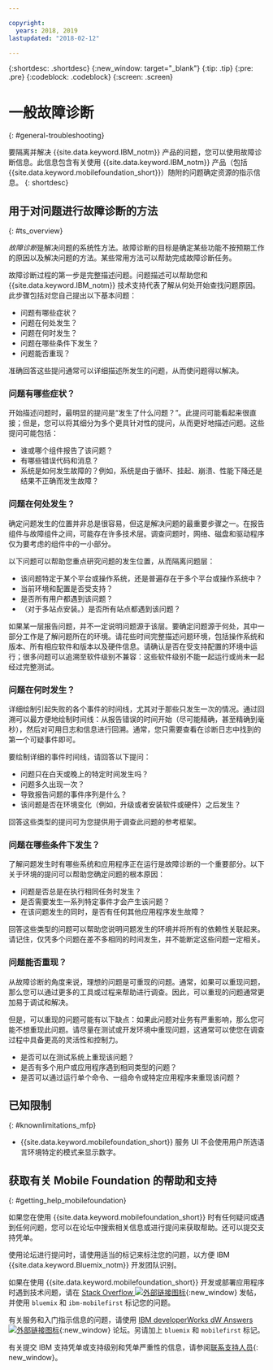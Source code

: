 ```yaml
---

copyright:
  years: 2018, 2019
lastupdated: "2018-02-12"

---
```


{:shortdesc: .shortdesc}
{:new_window: target="_blank"}
{:tip: .tip}
{:pre: .pre}
{:codeblock: .codeblock}
{:screen: .screen}

# 一般故障诊断
{: #general-troubleshooting}

要隔离并解决 {{site.data.keyword.IBM_notm}} 产品的问题，您可以使用故障诊断信息。此信息包含有关使用 {{site.data.keyword.IBM_notm}} 产品（包括 {{site.data.keyword.mobilefoundation_short}}）随附的问题确定资源的指示信息。
{: shortdesc}

## 用于对问题进行故障诊断的方法
{: #ts_overview}

*故障诊断*是解决问题的系统性方法。故障诊断的目标是确定某些功能不按预期工作的原因以及解决问题的方法。某些常用方法可以帮助完成故障诊断任务。

故障诊断过程的第一步是完整描述问题。问题描述可以帮助您和 {{site.data.keyword.IBM_notm}} 技术支持代表了解从何处开始查找问题原因。此步骤包括对您自己提出以下基本问题：

- 问题有哪些症状？
- 问题在何处发生？
- 问题在何时发生？
- 问题在哪些条件下发生？
- 问题能否重现？

准确回答这些提问通常可以详细描述所发生的问题，从而使问题得以解决。

### 问题有哪些症状？

开始描述问题时，最明显的提问是“发生了什么问题？”。此提问可能看起来很直接；但是，您可以将其细分为多个更具针对性的提问，从而更好地描述问题。这些提问可能包括：

- 谁或哪个组件报告了该问题？
- 有哪些错误代码和消息？
- 系统是如何发生故障的？例如，系统是由于循环、挂起、崩溃、性能下降还是结果不正确而发生故障？

### 问题在何处发生？

确定问题发生的位置并非总是很容易，但这是解决问题的最重要步骤之一。在报告组件与故障组件之间，可能存在许多技术层。调查问题时，网络、磁盘和驱动程序仅为要考虑的组件中的一小部分。

以下问题可以帮助您重点研究问题的发生位置，从而隔离问题层：

- 该问题特定于某个平台或操作系统，还是普遍存在于多个平台或操作系统中？
- 当前环境和配置是否受支持？
- 是否所有用户都遇到该问题？
- （对于多站点安装。）是否所有站点都遇到该问题？

如果某一层报告问题，并不一定说明问题源于该层。要确定问题源于何处，其中一部分工作是了解问题所在的环境。请花些时间完整描述问题环境，包括操作系统和版本、所有相应软件和版本以及硬件信息。请确认是否在受支持配置的环境中运行；很多问题可以追溯至软件级别不兼容：这些软件级别不能一起运行或尚未一起经过完整测试。

### 问题在何时发生？

详细绘制引起失败的各个事件的时间线，尤其对于那些只发生一次的情况。通过回溯可以最方便地绘制时间线：从报告错误的时间开始（尽可能精确，甚至精确到毫秒），然后对可用日志和信息进行回溯。通常，您只需要查看在诊断日志中找到的第一个可疑事件即可。

要绘制详细的事件时间线，请回答以下提问：

- 问题只在白天或晚上的特定时间发生吗？
- 问题多久出现一次？
- 导致报告问题的事件序列是什么？
- 该问题是否在环境变化（例如，升级或者安装软件或硬件）之后发生？

回答这些类型的提问可为您提供用于调查此问题的参考框架。

### 问题在哪些条件下发生？

了解问题发生时有哪些系统和应用程序正在运行是故障诊断的一个重要部分。以下关于环境的提问可以帮助您确定问题的根本原因：

- 问题是否总是在执行相同任务时发生？
- 是否需要发生一系列特定事件才会产生该问题？
- 在该问题发生的同时，是否有任何其他应用程序发生故障？

回答这些类型的问题可以帮助您说明问题发生的环境并将所有的依赖性关联起来。请记住，仅凭多个问题在差不多相同的时间发生，并不能断定这些问题一定相关。

### 问题能否重现？

从故障诊断的角度来说，理想的问题是可重现的问题。通常，如果可以重现问题，那么您可以通过更多的工具或过程来帮助进行调查。因此，可以重现的问题通常更加易于调试和解决。

但是，可以重现的问题可能有以下缺点：如果此问题对业务有严重影响，那么您可能不想重现此问题。请尽量在测试或开发环境中重现问题，这通常可以使您在调查过程中具备更高的灵活性和控制力。

- 是否可以在测试系统上重现该问题？
- 是否有多个用户或应用程序遇到相同类型的问题？
- 是否可以通过运行单个命令、一组命令或特定应用程序来重现该问题？


##  已知限制
{: #knownlimitations_mfp}

* {{site.data.keyword.mobilefoundation_short}} 服务 UI 不会使用用户所选语言环境特定的模式来显示数字。

## 获取有关 Mobile Foundation 的帮助和支持
{: #getting_help_mobilefoundation}

如果您在使用 {{site.data.keyword.mobilefoundation_short}} 时有任何疑问或遇到任何问题，您可以在论坛中搜索相关信息或进行提问来获取帮助。还可以提交支持凭单。

使用论坛进行提问时，请使用适当的标记来标注您的问题，以方便 IBM {{site.data.keyword.Bluemix_notm}} 开发团队识别。

如果在使用 {{site.data.keyword.mobilefoundation_short}} 开发或部署应用程序时遇到技术问题，请在 [Stack Overflow ![外部链接图标](../../icons/launch-glyph.svg "外部链接图标")](http://stackoverflow.com/search?q=ibm-mobilefirst+bluemix){:new_window} 发帖，并使用 `bluemix` 和 `ibm-mobilefirst` 标记您的问题。

有关服务和入门指示信息的问题，请使用 [IBM developerWorks dW Answers ![外部链接图标](../../icons/launch-glyph.svg "外部链接图标")](https://developer.ibm.com/answers/topics/mobilefirst/?smartspace=bluemix){:new_window} 论坛。另请加上 `bluemix` 和 `mobilefirst` 标记。

有关提交 IBM 支持凭单或支持级别和凭单严重性的信息，请参阅[联系支持人员](/docs/get-support?topic=get-support-getstarttssup#typesofsupport){: new_window}。
